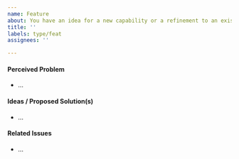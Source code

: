 ```yaml
---
name: Feature
about: You have an idea for a new capability or a refinement to an existing one
title: ''
labels: type/feat
assignees: ''

---
```


<!--    Instructions                                -->
<!--                                                -->
<!-- 1. Remove sections/details you do not complete -->
<!-- 2. Add sections/details useful to you          -->

#### Perceived Problem

- ...

#### Ideas / Proposed Solution(s)

- ...

#### Related Issues

- ...
